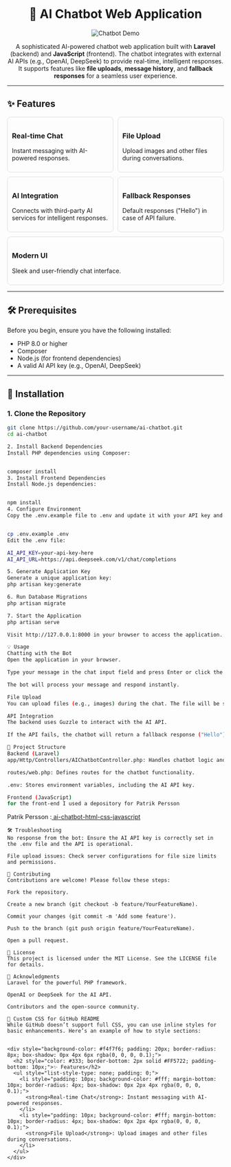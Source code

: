 <h1 align="center">🤖 AI Chatbot Web Application</h1>

<p align="center">
  <img src="https://via.placeholder.com/800x400.png?text=Chatbot+Demo" alt="Chatbot Demo" />
</p>

<p align="center">
  A sophisticated AI-powered chatbot web application built with <strong>Laravel</strong> (backend) and <strong>JavaScript</strong> (frontend). The chatbot integrates with external AI APIs (e.g., OpenAI, DeepSeek) to provide real-time, intelligent responses. It supports features like <strong>file uploads</strong>, <strong>message history</strong>, and <strong>fallback responses</strong> for a seamless user experience.
</p>

---

## ✨ Features

<div style="display: flex; flex-wrap: wrap; gap: 10px;">
  <div style="flex: 1; min-width: 200px; padding: 10px; border: 1px solid #ddd; border-radius: 8px;">
    <h3>Real-time Chat</h3>
    <p>Instant messaging with AI-powered responses.</p>
  </div>
  <div style="flex: 1; min-width: 200px; padding: 10px; border: 1px solid #ddd; border-radius: 8px;">
    <h3>File Upload</h3>
    <p>Upload images and other files during conversations.</p>
  </div>
  <div style="flex: 1; min-width: 200px; padding: 10px; border: 1px solid #ddd; border-radius: 8px;">
    <h3>AI Integration</h3>
    <p>Connects with third-party AI services for intelligent responses.</p>
  </div>
  <div style="flex: 1; min-width: 200px; padding: 10px; border: 1px solid #ddd; border-radius: 8px;">
    <h3>Fallback Responses</h3>
    <p>Default responses ("Hello") in case of API failure.</p>
  </div>
  <div style="flex: 1; min-width: 200px; padding: 10px; border: 1px solid #ddd; border-radius: 8px;">
    <h3>Modern UI</h3>
    <p>Sleek and user-friendly chat interface.</p>
  </div>
</div>

---

## 🛠️ Prerequisites

Before you begin, ensure you have the following installed:

- PHP 8.0 or higher
- Composer
- Node.js (for frontend dependencies)
- A valid AI API key (e.g., OpenAI, DeepSeek)

---

## 🚀 Installation

### 1. Clone the Repository

```bash
git clone https://github.com/your-username/ai-chatbot.git
cd ai-chatbot

2. Install Backend Dependencies
Install PHP dependencies using Composer:


composer install
3. Install Frontend Dependencies
Install Node.js dependencies:


npm install
4. Configure Environment
Copy the .env.example file to .env and update it with your API key and other settings:


cp .env.example .env
Edit the .env file:

AI_API_KEY=your-api-key-here
AI_API_URL=https://api.deepseek.com/v1/chat/completions

5. Generate Application Key
Generate a unique application key:
php artisan key:generate

6. Run Database Migrations 
php artisan migrate

7. Start the Application
php artisan serve

Visit http://127.0.0.1:8000 in your browser to access the application.

💡 Usage
Chatting with the Bot
Open the application in your browser.

Type your message in the chat input field and press Enter or click the Send button.

The bot will process your message and respond instantly.

File Upload
You can upload files (e.g., images) during the chat. The file will be sent to the backend for processing.

API Integration
The backend uses Guzzle to interact with the AI API.

If the API fails, the chatbot will return a fallback response ("Hello").

📂 Project Structure
Backend (Laravel)
app/Http/Controllers/AIChatbotController.php: Handles chatbot logic and API integration.

routes/web.php: Defines routes for the chatbot functionality.

.env: Stores environment variables, including the AI API key.

Frontend (JavaScript)
for the front-end I used a depository for Patrik Persson
```
Patrik Persson :<a href="https://github.com/patrik1970/ai-chatbot-html-css-javascript"> ai-chatbot-html-css-javascript </a> 
```
🛠️ Troubleshooting
No response from the bot: Ensure the AI API key is correctly set in the .env file and the API is operational.

File upload issues: Check server configurations for file size limits and permissions.

🤝 Contributing
Contributions are welcome! Please follow these steps:

Fork the repository.

Create a new branch (git checkout -b feature/YourFeatureName).

Commit your changes (git commit -m 'Add some feature').

Push to the branch (git push origin feature/YourFeatureName).

Open a pull request.

📄 License
This project is licensed under the MIT License. See the LICENSE file for details.

🙏 Acknowledgments
Laravel for the powerful PHP framework.

OpenAI or DeepSeek for the AI API.

Contributors and the open-source community.

🎨 Custom CSS for GitHub README
While GitHub doesn’t support full CSS, you can use inline styles for basic enhancements. Here’s an example of how to style sections:


<div style="background-color: #f4f7f6; padding: 20px; border-radius: 8px; box-shadow: 0px 4px 6px rgba(0, 0, 0, 0.1);">
  <h2 style="color: #333; border-bottom: 2px solid #FF5722; padding-bottom: 10px;">✨ Features</h2>
  <ul style="list-style-type: none; padding: 0;">
    <li style="padding: 10px; background-color: #fff; margin-bottom: 10px; border-radius: 4px; box-shadow: 0px 2px 4px rgba(0, 0, 0, 0.1);">
      <strong>Real-time Chat</strong>: Instant messaging with AI-powered responses.
    </li>
    <li style="padding: 10px; background-color: #fff; margin-bottom: 10px; border-radius: 4px; box-shadow: 0px 2px 4px rgba(0, 0, 0, 0.1);">
      <strong>File Upload</strong>: Upload images and other files during conversations.
    </li>
  </ul>
</div>

